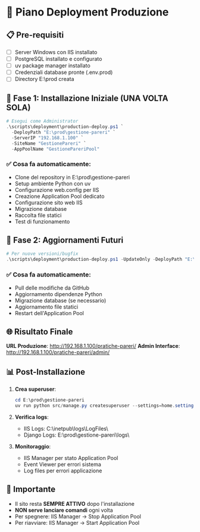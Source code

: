 # 🚀 Piano Deployment Produzione

## 📋 Pre-requisiti

- [ ] Server Windows con IIS installato
- [ ] PostgreSQL installato e configurato
- [ ] uv package manager installato
- [ ] Credenziali database pronte (.env.prod)
- [ ] Directory E:\prod creata

## 🎯 Fase 1: Installazione Iniziale (UNA VOLTA SOLA)

```powershell
# Esegui come Administrator
.\scripts\deployment\production-deploy.ps1 `
  -DeployPath "E:\prod\gestione-pareri" `
  -ServerIP "192.168.1.100" `
  -SiteName "GestionePareri" `
  -AppPoolName "GestionePareriPool"
```

### ✅ Cosa fa automaticamente:

- Clone del repository in E:\prod\gestione-pareri
- Setup ambiente Python con uv
- Configurazione web.config per IIS
- Creazione Application Pool dedicato
- Configurazione sito web IIS
- Migrazione database
- Raccolta file statici
- Test di funzionamento

## 🔄 Fase 2: Aggiornamenti Futuri

```powershell
# Per nuove versioni/bugfix
.\scripts\deployment\production-deploy.ps1 -UpdateOnly -DeployPath "E:\prod\gestione-pareri"
```

### ✅ Cosa fa automaticamente:

- Pull delle modifiche da GitHub
- Aggiornamento dipendenze Python
- Migrazione database (se necessario)
- Aggiornamento file statici
- Restart dell'Application Pool

## 🌐 Risultato Finale

**URL Produzione**: <http://192.168.1.100/pratiche-pareri/>
**Admin Interface**: <http://192.168.1.100/pratiche-pareri/admin/>

## 📊 Post-Installazione

1. **Crea superuser**:

   ```powershell
   cd E:\prod\gestione-pareri
   uv run python src/manage.py createsuperuser --settings=home.settings.prod
   ```

2. **Verifica logs**:

   - IIS Logs: C:\inetpub\logs\LogFiles\
   - Django Logs: E:\prod\gestione-pareri\logs\

3. **Monitoraggio**:
   - IIS Manager per stato Application Pool
   - Event Viewer per errori sistema
   - Log files per errori applicazione

## 🚨 Importante

- Il sito resta **SEMPRE ATTIVO** dopo l'installazione
- **NON serve lanciare comandi** ogni volta
- Per spegnere: IIS Manager → Stop Application Pool
- Per riavviare: IIS Manager → Start Application Pool
